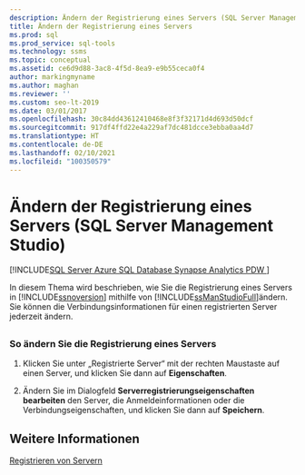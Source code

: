 ```yaml
---
description: Ändern der Registrierung eines Servers (SQL Server Management Studio)
title: Ändern der Registrierung eines Servers
ms.prod: sql
ms.prod_service: sql-tools
ms.technology: ssms
ms.topic: conceptual
ms.assetid: ce6d9d88-3ac8-4f5d-8ea9-e9b55ceca0f4
author: markingmyname
ms.author: maghan
ms.reviewer: ''
ms.custom: seo-lt-2019
ms.date: 03/01/2017
ms.openlocfilehash: 30c84dd43612410468e8f3f32171d4d693d50dcf
ms.sourcegitcommit: 917df4ffd22e4a229af7dc481dcce3ebba0aa4d7
ms.translationtype: HT
ms.contentlocale: de-DE
ms.lasthandoff: 02/10/2021
ms.locfileid: "100350579"
---
```

# <a name="change-a-server39s-registration-sql-server-management-studio"></a>Ändern der Registrierung eines Servers (SQL Server Management Studio)

[!INCLUDE[SQL Server Azure SQL Database Synapse Analytics PDW ](../../includes/applies-to-version/sql-asdb-asdbmi-asa-pdw.md)]

In diesem Thema wird beschrieben, wie Sie die Registrierung eines Servers in [!INCLUDE[ssnoversion](../../includes/ssnoversion-md.md)] mithilfe von [!INCLUDE[ssManStudioFull](../../includes/ssmanstudiofull-md.md)]ändern. Sie können die Verbindungsinformationen für einen registrierten Server jederzeit ändern.

## <a name="SSMSProcedure"></a>

### <a name="to-change-a-servers-registration"></a>So ändern Sie die Registrierung eines Servers

1. Klicken Sie unter „Registrierte Server“ mit der rechten Maustaste auf einen Server, und klicken Sie dann auf **Eigenschaften**.

2. Ändern Sie im Dialogfeld **Serverregistrierungseigenschaften bearbeiten** den Server, die Anmeldeinformationen oder die Verbindungseigenschaften, und klicken Sie dann auf **Speichern**.

## <a name="see-also"></a>Weitere Informationen

[Registrieren von Servern](./register-servers.md)